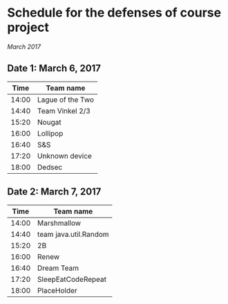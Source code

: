 # Schedule for the defenses of course project
_March 2017_

## Date 1: March 6, 2017

| Time  | Team name        |
| ----- | ---------------- |
| 14:00 | Lague of the Two |
| 14:40 | Team Vinkel 2/3  |
| 15:20 | Nougat           |
| 16:00 | Lollipop         |
| 16:40 | S&S              |
| 17:20 | Unknown device   |
| 18:00 | Dedsec           |

## Date 2: March 7, 2017

| Time  | Team name             |
| ----- | --------------------- |
| 14:00 | Marshmallow           |
| 14:40 | team java.util.Random |
| 15:20 | 2B||!2B               |
| 16:00 | Renew                 |
| 16:40 | Dream Team            |
| 17:20 | SleepEatCodeRepeat    |
| 18:00 | PlaceHolder           |
